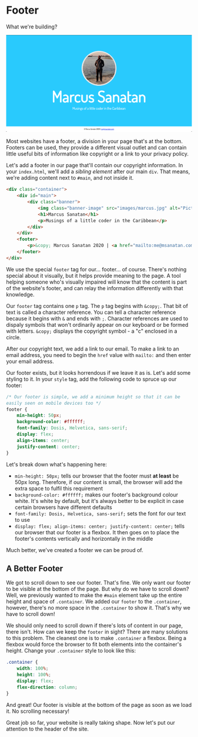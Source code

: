 # Footer

What we're building?

![Screenshot of completed step](screenshot07.png)

Most websites have a footer, a division in your page that's at the bottom. Footers can be used, they provide a different visual outlet and can contain little useful bits of information like copyright or a link to your privacy policy.

Let's add a footer in our page that'll contain our copyright information. In your `index.html`, we'll add a *sibling element* after our main `div`. That means, we're adding content next to `#main`, and not inside it.

```html
<div class="container">
    <div id="main">
        <div class="banner">
            <img class="banner-image" src="images/marcus.jpg" alt="Picture of me" width="300px">
            <h1>Marcus Sanatan</h1>
            <p>Musings of a little coder in the Caribbean</p>
        </div>
    </div>
    <footer>
        <p>&copy; Marcus Sanatan 2020 | <a href="mailto:me@msanatan.com">me@msanatan.com</a></p>
    </footer>
</div>
```

We use the special `footer` tag for our... footer... of course. There's nothing special about it visually, but it helps provide meaning to the page. A tool helping someone who's visually impaired will know that the content is part of the website's footer, and can relay the information differently with that knowledge.

Our `footer` tag contains one `p` tag. The `p` tag begins with `&copy;`. That bit of text is called a character reference. You can tell a character reference because it begins with `&` and ends with `;`. Character references are used to dispaly symbols that won't ordinarily appear on our keyboard or be formed with letters. `&copy;` displays the copyright symbol \- a "c" enclosed in a circle.

After our copyright text, we add a link to our email. To make a link to an email address, you need to begin the `href` value with `mailto:` and then enter your email address.

Our footer exists, but it looks horrendous if we leave it as is. Let's add some styling to it. In your `style` tag, add the following code to spruce up our footer:

```css
/* Our footer is simple, we add a minimum height so that it can be
easily seen on mobile devices too */
footer {
    min-height: 50px;
    background-color: #ffffff;
    font-family: Dosis, Helvetica, sans-serif;
    display: flex;
    align-items: center;
    justify-content: center;
}
```

Let's break down what's happening here:

* `min-height: 50px;` tells our browser that the footer must **at least** be 50px long. Therefore, if our content is small, the browser will add the extra space to fulfil this requirement
* `background-color: #ffffff;` makes our footer's background colour white. It's white by default, but it's always better to be explicit in case certain browsers have different defaults
* `font-family: Dosis, Helvetica, sans-serif;` sets the font for our text to use
* `display: flex; align-items: center; justify-content: center;` tells our browser that our footer is a flexbox. It then goes on to place the footer's contents vertically and horizontally in the middle

Much better, we've created a footer we can be proud of.

## A Better Footer

We got to scroll down to see our footer. That's fine. We only want our footer to be visible at the bottom of the page. But why do we have to scroll down? Well, we previously wanted to make the `#main` element take up the entire height and space of `.container`. We added our `footer` to the `.container`, however, there's no more space in the `.container` to show it. That's why we have to scroll down!

We should only need to scroll down if there's lots of content in our page, there isn't. How can we keep the `footer` in sight? There are many solutions to this problem. The cleanest one is to make `.container` a flexbox. Being a flexbox would force the browser to fit both elements into the container's height. Change your `.container` style to look like this:

```css
.container {
    width: 100%;
    height: 100%;
    display: flex;
    flex-direction: column;
}
```

And great! Our footer is visible at the bottom of the page as soon as we load it. No scrolling necessary!

Great job so far, your website is really taking shape. Now let's put our attention to the header of the site.
